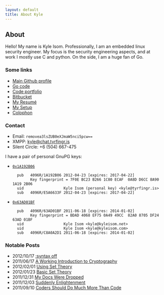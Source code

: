 ```yaml
---
layout: default
title: About Kyle
---
```


<h2>About</h2>
Hello! My name is Kyle Isom. Professionally, I am an embedded linux security
engineer. My focus is the security engineering aspects, and at work I mostly
use C and python. On the side, I am a huge fan of Go.

### Some links

* [Main Github profile](https://github.com/kisom)
* [Go code](http://gokyle.github.com)
* [Code portfolio](https://tyrfingr.is)
* [Bitbucket](https://bitbucket.org/kisom)
* [My Resumé](/resume/)
* [My Setup](/uses/)
* [Colophon](/colophon/)


### Contact

* Email: `removea3lsZUB0eXJmaW5nci5pcw==`
* XMPP: kyle@chat.tyrfingr.is
* Silent Circle: +6 (504) 667-475

I have a pair of personal GnuPG keys:

* [`0x1A192B06`](/about/keys/tyrfingr.asc)

        pub   4096R/1A192B06 2012-04-23 [expires: 2017-04-22]
              Key fingerprint = 7F0E BC23 B266 1C80 ECAF  0A8D D6CC 8A90 1A19 2B06
        uid                  Kyle Isom (personal key) <kyle@tyrfingr.is>
        sub   4096R/E5A6633F 2012-04-23 [expires: 2017-04-22]        

* [`0x63AD01BF`](/about/keys/kyle.asc)

        pub   4096R/63AD01BF 2011-06-18 [expires: 2014-01-02]
              Key fingerprint = BDAD 4068 EF75 0A49 49CC  82A0 8705 DF24 63AD 01BF
        uid                  Kyle Isom <kyle@kyleisom.net>
        uid                  Kyle Isom <kyle@kyleisom.com>
        sub   4096R/C8A0A2D1 2011-06-18 [expires: 2014-01-02]


### Notable Posts

<ul>
<li><span class="label inverse">2012/10/17</span> <a href="/blog/2012/10/17/syntax-off">:syntax off</a></li>
<li><span class="label inverse">2011/06/17</span> <a href="/blog/2011/06/17/intro-to-crypto/">A Working Introduction to Cryptography</a></li>
<li><span class="label inverse">2012/02/01</span> <a href="http://kyleisom.net/blog/2012/02/01/using-set-theory/">Using Set Theory</a></li>
<li><span class="label inverse">2012/01/23</span> <a href="/blog/2012/01/23/basic-set-theory/">Basic Set Theory</a></li>
<li><span class="label inverse">2011/12/31</span> <a href="/blog/2011/12/31/my-docs-were-dropped/">My Docs Were Dropped</a></li>
<li><span class="label inverse">2011/12/03</span> <a href="/blog/2011/12/03/suddenly-enlightenment/">Suddenly Enlightenment</a></li>
<li><span class="label inverse">2011/09/10</span> <a href="http://kyleisom.net/blog/2011/09/10/coders-should-do-much-more-than-code/">Coders Should Do Much More Than Code</a></li>
</ul>
